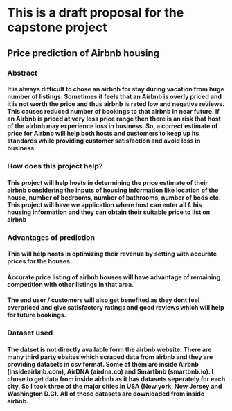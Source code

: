 # This is a draft proposal for the capstone project

## Price prediction of Airbnb housing

### Abstract

#### It is always difficult to chose an airbnb for stay during vacation from huge number of listings. Sometimes it feels that an Airbnb is overly priced and it is not worth the price and thus airbnb is rated low and negative reviews. This causes reduced number of bookings to that airbnb in near future. If an Airbnb is priced at very less price range then there is an risk that host of the airbnb may experience loss in business. So, a correct estimate of price for Airbnb will help both hosts and customers to keep up its standards while providing customer satisfaction and avoid loss in business.

### How does this project help?

#### This project will help hosts in determining the price estimate of their airbnb considering the inputs of housing information like location of the house, number of bedrooms, number of bathrooms, number of beds etc. This project will have we application where host can enter all f. his housing information and they can obtain their suitable price to list on airbnb

### Advantages of prediction

#### This will help hosts in optimizing their revenue by setting with accurate prices for the houses. 
#### Accurate price listing of airbnb houses will have advantage of remaining competition with other listings in that area.
#### The end user / customers will also get benefited as they dont feel overpriced and give satisfactory ratings and good reviews which will help for future bookings.

### Dataset used

#### The datset is not directly available form the airbnb website. There are many third party ebsites which scraped data from airbnb and they are providing datasets in csv format. Some of them are inside Airbnb (insideairbnb.com), AirDNA (airdna.co) and Smartbnb (smartbnb.io). I chose to get data from inside airbnb as it has datasets seperately for each city. So I took three of the major cities in USA (New york, New Jersey and Washington D.C). All of these datasets are downloaded from inside airbnb.


